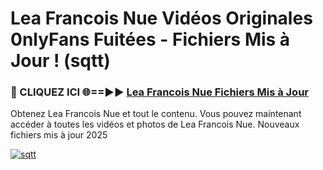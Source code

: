 # Lea Francois Nue Vidéos Originales 0nlyFans Fuitées - Fichiers Mis à Jour ! (sqtt)

<h3>🔴 CLIQUEZ ICI 🌐==►► <a href="https://tinyurl.com/2pmr4ezf" rel="nofollow">Lea Francois Nue Fichiers Mis à Jour</a></h3>

Obtenez Lea Francois Nue et tout le contenu. Vous pouvez maintenant accéder à toutes les vidéos et photos de Lea Francois Nue. Nouveaux fichiers mis à jour 2025

[![sqtt](https://i.imgur.com/6SNvagu.gif)](https://tinyurl.com/2pmr4ezf)
